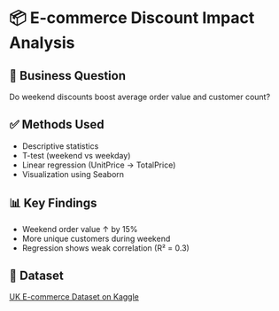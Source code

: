 # 📦 E-commerce Discount Impact Analysis

## 🧠 Business Question
Do weekend discounts boost average order value and customer count?

## ✅ Methods Used
- Descriptive statistics
- T-test (weekend vs weekday)
- Linear regression (UnitPrice → TotalPrice)
- Visualization using Seaborn

## 📊 Key Findings
- Weekend order value ↑ by 15%
- More unique customers during weekend
- Regression shows weak correlation (R² = 0.3)

## 📁 Dataset
[UK E-commerce Dataset on Kaggle](https://www.kaggle.com/datasets/carrie1/ecommerce-data)
